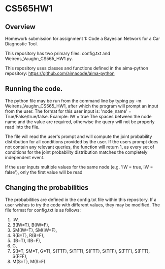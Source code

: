 # CS565HW1

## Overview
Homework submission for assignment 1: Code a Bayesian Network for a Car Diagnostic Tool.

This repository has two primary files: config.txt and Weirens_Vaughn_CS565_HW1.py.

This repository uses classes and functions defined in the aima-python repository: https://github.com/aimacode/aima-python


## Running the code.

The python file may be run from the command line by typing py -m Weirens_Vaughn_CS565_HW1, after which the program will prompt an input from the user.
The format for this user input is: 'node_name' = True/False/true/false.
Example: IW = true 
The spaces between the node name and the value are required, otherwise the query will not be properly read into the file.

The file will read the user's prompt and will compute the joint probability distribution for all conditions provided by the user. If the users prompt does not contain any relevant queries, the function will return 1, as every set of conditions for the joint probability distribution matches the completely independent event.

If the user inputs multiple values for the same node (e.g. 'IW = true, IW = false'), only the first value will be read

## Changing the probabilities
The probabilities are defined in the config.txt file within this repository. If a user wishes to try the code with different values, they may be modified. The file format for config.txt is as follows:
1. IW,
2. B(IW=T), B(IW=F),
3. SM(IW=T), SM(IW=F),
4. R(B=T), R(B=F),
5. I(B=T), I(B=F),
6. G,
7. S(I=T, SM=T, G=T), S(TTF), S(TFT), S(FTT), S(TFF), S(FTF), S(FFT), S(FFF),
8. M(S=T), M(S=F)

